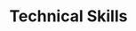 ---
title: "Technical Skills"
type: "homepage"
intro: >-
  Technical expertise spanning from software development to cyber security.

technical_groups:
  - title: "Cyber Se&shy;cu&shy;ri&shy;ty"
    icon: "user-shield"
    color_scheme: "blue"
    skills:
      - name: "Secure Protocol Design"
        icon: "lock"
      - name: "Cryptography"
        icon: "key"
      - name: "Network Security"
        icon: "network-wired"
      - name: "Penetration Testing"
        icon: "user-secret"
      - name: "ISO 27001"
        icon: "certificate"
      - name: "ProVerif"
        icon: "list-check"
      - name: "Security Teaching"
        icon: "person-chalkboard"
  
  - title: "Pro&shy;gram&shy;ming Lan&shy;guag&shy;es"
    icon: "laptop-code"
    color_scheme: "teal"
    skills:
      - name: "Python"
        icon: "python"
      - name: "JavaScript"
        icon: "js"
      - name: "Go"
        icon: "golang"
      - name: "Kotlin"
        icon: "code"

  - title: "Infra&shy;structure / Dev&shy;Ops"
    icon: "sitemap"
    color_scheme: "yellow"
    skills:
      - name: "Docker"
        icon: "docker"
      - name: "Kubernetes"
        icon: "gear"
      - name: "Terraform"
        icon: "server"
      - name: "Aplus"
        icon: "cloud"
      - name: "GCP"
        icon: "google"
      - name: "CI/CD"
        icon: "sync"
      - name: "GitHub"
        icon: "github"
      - name: "GitLab"
        icon: "gitlab"

  - title: "Plat&shy;forms / Frame&shy;works"
    icon: "cubes"
    color_scheme: "purple"
    skills:
      - name: "Android"
        icon: "android"
      - name: "Web"
        icon: "globe"
      - name: "NodeJS"
        icon: "node-js"
      - name: "React"
        icon: "react"
      - name: "Hugo"
        icon: "file-code"

  - title: "Testing"
    icon: "flask-vial"
    color_scheme: "indigo"
    skills:
      - name: "Playwright"
        icon: "masks-theater"
      - name: "Vitest"
        icon: "bolt"

  - title: "Tools & Util&shy;i&shy;ties"
    icon: "tools"
    color_scheme: "green"
    skills:
      - name: "Git"
        icon: "git"
      - name: "VS Code"
        icon: "keyboard"
      - name: "Linux"
        icon: "linux"
      - name: "Shell Scripting"
        icon: "terminal"
--- 